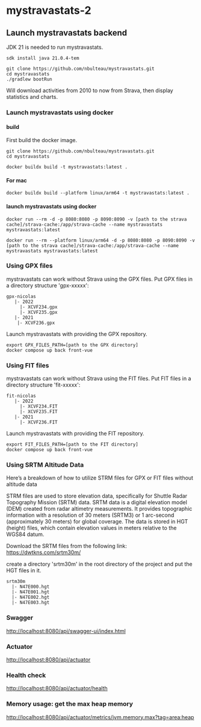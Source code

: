 # mystravastats-2

## Launch mystravastats backend

JDK 21 is needed to run mystravastats.

```shell
sdk install java 21.0.4-tem

git clone https://github.com/nbulteau/mystravastats.git
cd mystravastats
./gradlew bootRun    
```

Will download activities from 2010 to now from Strava, then display statistics and charts.

### Launch mystravastats using docker

#### build

First build the docker image.

```shell
git clone https://github.com/nbulteau/mystravastats.git
cd mystravastats
```

```shell
docker buildx build -t mystravastats:latest .
```

#### For mac

```shell
docker buildx build --platform linux/arm64 -t mystravastats:latest .
```

#### launch mystravastats using docker

```shell
docker run --rm -d -p 8080:8080 -p 8090:8090 -v [path to the strava cache]/strava-cache:/app/strava-cache --name mystravastats mystravastats:latest
```

```shell
docker run --rm --platform linux/arm64 -d -p 8080:8080 -p 8090:8090 -v [path to the strava cache]/strava-cache:/app/strava-cache --name mystravastats mystravastats:latest
```

### Using GPX files

mystravastats can work without Strava using the GPX files. Put GPX files in a directory structure 'gpx-xxxxx':

```shell
gpx-nicolas
   |- 2022
     |- XCVF234.gpx
     |- XCVF235.gpx
   |- 2021 
    |- XCVF236.gpx
``` 

Launch mystravastats with providing the GPX repository.

```shell
export GPX_FILES_PATH=[path to the GPX directory]
docker compose up back front-vue
```

### Using FIT files

mystravastats can work without Strava using the FIT files. Put FIT files in a directory structure 'fit-xxxxx':

```shell
fit-nicolas
   |- 2022
     |- XCVF234.FIT
     |- XCVF235.FIT
   |- 2021
     |- XCVF236.FIT
```

Launch mystravastats with providing the FIT repository.

```shell
export FIT_FILES_PATH=[path to the FIT directory]
docker compose up back front-vue
```

### Using SRTM Altitude Data

Here’s a breakdown of how to utilize STRM files for GPX or FIT files without altitude data

STRM files are used to store elevation data, specifically for Shuttle Radar Topography Mission (SRTM) data. 
SRTM data is a digital elevation model (DEM) created from radar altimetry measurements. 
It provides topographic information with a resolution of 30 meters (SRTM3) or 1 arc-second (approximately 30 meters) for global coverage. 
The data is stored in HGT (height) files, which contain elevation values in meters relative to the WGS84 datum.

Download the SRTM files from the following link: <https://dwtkns.com/srtm30m/>

create a directory 'srtm30m' in the root directory of the project and put the HGT files in it.

```shell
srtm30m
  |- N47E000.hgt
  |- N47E001.hgt
  |- N47E002.hgt 
  |- N47E003.hgt    
```

### Swagger

<http://localhost:8080/api/swagger-ui/index.html>

### Actuator

<http://localhost:8080/api/actuator>

### Health check

<http://localhost:8080/api/actuator/health>

### Memory usage: get the max heap memory

<http://localhost:8080/api/actuator/metrics/jvm.memory.max?tag=area:heap>
